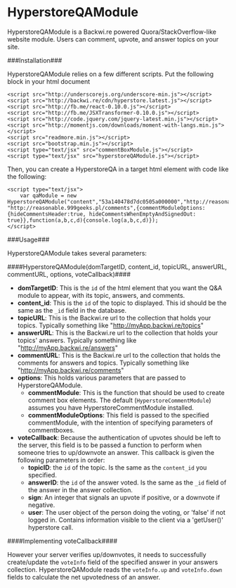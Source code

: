 HyperstoreQAModule
==================

HyperstoreQAModule is a Backwi.re powered Quora/StackOverflow-like website module. Users can comment, upvote, and answer topics on your site. 


###Installation###

HyperstoreQAModule relies on a few different scripts. Put the following block in your html document


    <script src="http://underscorejs.org/underscore-min.js"></script>
    <script src="http://backwi.re/cdn/hyperstore.latest.js"></script>
    <script src="http://fb.me/react-0.10.0.js"></script>
    <script src="http://fb.me/JSXTransformer-0.10.0.js"></script>
    <script src="http://code.jquery.com/jquery-latest.min.js"></script>
    <script src="http://momentjs.com/downloads/moment-with-langs.min.js"></script>
    <script src="readmore.min.js"></script>
    <script src="bootstrap.min.js"></script>
    <script type="text/jsx" src="commentBoxModule.js"></script>
	<script type="text/jsx" src="hyperstoreQAModule.js"></script>

Then, you can create a HyperstoreQA in a target html element with code like the following:

	<script type="text/jsx">
		var qaModule = new HyperstoreQAModule("content","53a140478d7dc0505a000000","http://reasonable.999geeks.pl/qANDaTopics","http://reasonable.999geeks.pl/qANDaAnswers", "http://reasonable.999geeks.pl/comments",{commentModuleOptions:{hideCommentsHeader:true, hideCommentsWhenEmptyAndSignedOut: true}},function(a,b,c,d){console.log(a,b,c,d)});
	</script>

###Usage###

HyperstoreQAModule takes several parameters:

####HyperstoreQAModule(domTargetID, content_id, topicURL, answerURL, commentURL, options, voteCallback)####

* __domTargetID__: This is the `id` of the html element that you want the Q&A module to appear, with its topic, answers, and comments.
* __content_id__: This is the `id` of the topic to displayed. This id should be the same as the `_id` field in the database.
* __topicURL__: This is the Backwi.re url to the collection that holds your topics. Typically something like "http://myApp.backwi.re/topics"
* __answerURL__: This is the Backwi.re url to the collection that holds your topics' answers. Typically something like "http://myApp.backwi.re/answers"
* __commentURL__: This is the Backwi.re url to the collection that holds the comments for answers and topics. Typically something like "http://myApp.backwi.re/comments"
* __options__: This holds various parameters that are passed to HyperstoreQAModule.
	* __commentModule__: This is the function that should be used to create comment box elements. The default (`HyperstoreCommentModule`) assumes you have HyperstoreCommentModule installed.
	* __commentModuleOptions__: This field is passed to the specified commentModule, with the intention of specifying parameters of commentboxes.
* __voteCallback__: Because the authentication of upvotes should be left to the server, this field is to be passed a function to perform when someone tries to up/downvote an answer. This callback is given the following parameters in order:
	* __topicID__: the `id` of the topic. Is the same as the `content_id` you specified.
	* __answerID__: the `id` of the answer voted. Is the same as the `_id` field of the answer in the answer collection.
	* __sign__: An integer that signals an upvote if positive, or a downvote if negative.
	* __user__: The user object of the person doing the voting, or 'false' if not logged in. Contains information visible to the client via a 'getUser()' hyperstore call.

####Implementing voteCallback####

However your server verifies up/downvotes, it needs to successfully create/update the `voteInfo` field of the specified answer in your answers collection. HyperstoreQAModule reads the `voteInfo.up` and `voteInfo.down` fields to calculate the net upvotedness of an answer.